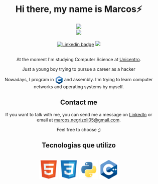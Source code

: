 <div align="center">
  <h1> Hi there, my name is Marcos⚡</h1>
  <div>
    <img width="30%" src="https://mir-s3-cdn-cf.behance.net/project_modules/hd/06f21a161921919.63cd7887d0a70.gif"> <br>
    <img src="https://user-images.githubusercontent.com/74038190/212284115-f47cd8ff-2ffb-4b04-b5bf-4d1c14c0247f.gif"> <br><br>
    <a href="https://www.linkedin.com/in/mrcsfranca/"><img src="https://img.shields.io/badge/LinkedIn-0077B5?style=for-the-badge&logo=linkedin&logoColor=white" alt="Linkedin badge"></a>
    <a href="https://codepen.io/MrcsFranca"><img src="https://img.shields.io/badge/Codepen-000000?style=for-the-badge&logo=codepen&logoColor=white"></a> <br> <br>
  </div>
  
  <p>At the moment I'm studying Computer Science at <a href="https://www3.unicentro.br">Unicentro</a>.</p>
  <p>Just a young boy trying to pursue a career as a hacker</p>
  <p>Nowadays, I program in <img align="center" alt="Mrcs-cpp" width="25" src="https://raw.githubusercontent.com/devicons/devicon/6910f0503efdd315c8f9b858234310c06e04d9c0/icons/cplusplus/cplusplus-original.svg"> and assembly. I'm trying to learn computer networks and operating systems by myself.</p>

  <h2>Contact me</h2>
  <p>If you want to talk with me, you can send me a message on <a href="https://www.linkedin.com/in/mrcsfranca/">LinkedIn</a> or email at <a href="mailto:marcos.negrizoli05@gmail.com?subject=Hey, found your Github account">marcos.negrizoli05@gmail.com</a>.</p>
<p>Feel free to choose ;)</p>
  
  
  <h2>Tecnologias que utilizo</h2>
  
  <div style="display: inline_block"><br>
    <img align="center" alt="Mrcs-HTML" width="60" src="https://raw.githubusercontent.com/devicons/devicon/master/icons/html5/html5-original.svg">
    <img align="center" alt="Mrcs-CSS" width="60" src="https://raw.githubusercontent.com/devicons/devicon/master/icons/css3/css3-original.svg">
    <img align="center" alt="Mrcs-Python" width="60" src="https://raw.githubusercontent.com/devicons/devicon/master/icons/python/python-original.svg">
    <img align="center" alt="Mrcs-cpp" width="60" src="https://raw.githubusercontent.com/devicons/devicon/6910f0503efdd315c8f9b858234310c06e04d9c0/icons/cplusplus/cplusplus-original.svg"> <br>
  </div>
</div>
